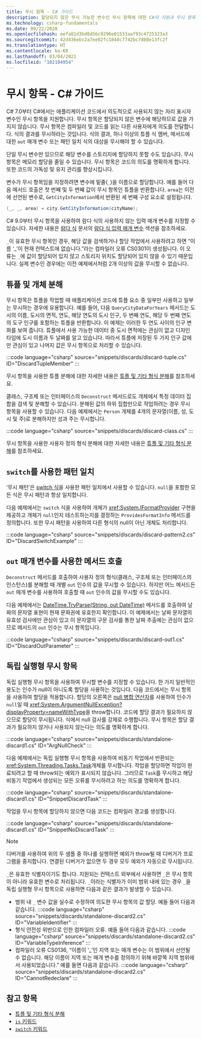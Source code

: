 ```yaml
---
title: 무시 항목 - C# 가이드
description: 할당되지 않은 무시 가능한 변수인 무시 항목에 대한 C#의 지원과 무시 항목을 사용할 수 있는 방법에 관해 설명합니다.
ms.technology: csharp-fundamentals
ms.date: 09/22/2020
ms.openlocfilehash: eefa81d3bd8d56c9296e01533aaf93c4725323a3
ms.sourcegitcommit: 42d436ebc2a7ee02fc1848c7742bc7d80e13fc2f
ms.translationtype: HT
ms.contentlocale: ko-KR
ms.lasthandoff: 03/04/2021
ms.locfileid: "102104954"
---
```

# <a name="discards---c-guide"></a>무시 항목 - C# 가이드

C# 7.0부터 C#에서는 애플리케이션 코드에서 의도적으로 사용되지 않는 자리 표시자 변수인 무시 항목을 지원합니다. 무시 항목은 할당되지 않은 변수에 해당하므로 값을 가지지 않습니다. 무시 항목은 컴파일러 및 코드를 읽는 다른 사용자에게 의도를 전달합니다. 식의 결과를 무시하라는 것입니다. 식의 결과, 하나 이상의 튜플 식 멤버, 메서드에 대한 `out` 매개 변수 또는 패턴 일치 식의 대상을 무시해야 할 수 있습니다.

단일 무시 변수만 있으므로 해당 변수를 스토리지에 할당하지 못할 수도 있습니다. 무시 항목은 메모리 할당을 줄일 수 있습니다. 무시 항목은 코드의 의도를 명확하게 합니다. 또한 코드의 가독성 및 유지 관리를 향상시킵니다.

변수가 무시 항목임을 지정하려면 변수에 밑줄(`_`)을 이름으로 할당합니다. 예를 들어 다음 메서드 호출은 첫 번째 및 두 번째 값이 무시 항목인 튜플을 반환합니다. `area`는 이전에 선언된 변수로, `GetCityInformation`에서 반환된 세 번째 구성 요소로 설정됩니다.

```csharp
(_, _, area) = city.GetCityInformation(cityName);
```

C# 9.0부터 무시 항목을 사용하여 람다 식의 사용하지 않는 입력 매개 변수를 지정할 수 있습니다. 자세한 내용은 [람다 식](language-reference/operators/lambda-expressions.md) 문서의 [람다 식 입력 매개 변수](language-reference/operators/lambda-expressions.md#input-parameters-of-a-lambda-expression) 섹션을 참조하세요.

`_`이 유효한 무시 항목인 경우, 해당 값을 검색하거나 할당 작업에서 사용하려고 하면 “이름 ‘\_’이 현재 컨텍스트에 없습니다.”라는 컴파일러 오류 CS0301이 생성됩니다. 이 오류는 `_`에 값이 할당되어 있지 않고 스토리지 위치도 할당되어 있지 않을 수 있기 때문입니다. 실제 변수인 경우에는 이전 예제에서처럼 2개 이상의 값을 무시할 수 없습니다.

## <a name="tuple-and-object-deconstruction"></a>튜플 및 개체 분해

무시 항목은 튜플을 작업할 때 애플리케이션 코드에 튜플 요소 중 일부만 사용하고 일부는 무시하는 경우에 유용합니다. 예를 들어, 다음 `QueryCityDataForYears` 메서드는 도시의 이름, 도시의 면적, 연도, 해당 연도의 도시 인구, 두 번째 연도, 해당 두 번째 연도의 도구 인구를 포함하는 튜플을 반환합니다. 이 예제는 이러한 두 연도 사이의 인구 변화를 보여 줍니다. 튜플에서 사용 가능한 데이터 중 도시 면적에는 관심이 없고 디자인 타임에 도시 이름과 두 날짜를 알고 있습니다. 따라서 튜플에 저장된 두 가지 인구 값에만 관심이 있고 나머지 값은 무시 항목으로 처리할 수 있습니다.  

:::code language="csharp" source="snippets/discards/discard-tuple.cs" ID="DiscardTupleMember" :::

무시 항목을 사용한 튜플 분해에 대한 자세한 내용은 [튜플 및 기타 형식 분해](deconstruct.md#deconstructing-tuple-elements-with-discards)를 참조하세요.

클래스, 구조체 또는 인터페이스의 `Deconstruct` 메서드로도 개체에서 특정 데이터 집합을 검색 및 분해할 수 있습니다. 분해된 값의 하위 집합만으로 작업하려는 경우 무시 항목을 사용할 수 있습니다. 다음 예제에서는 `Person` 개체를 4개의 문자열(이름, 성, 도시 및 주)로 분해하지만 성과 주는 무시합니다.

:::code language="csharp" source="snippets/discards/discard-class.cs" :::

무시 항목을 사용한 사용자 정의 형식 분해에 대한 자세한 내용은 [튜플 및 기타 형식 분해](deconstruct.md#deconstructing-a-user-defined-type-with-discards)를 참조하세요.

## <a name="pattern-matching-with-switch"></a>`switch`를 사용한 패턴 일치

‘무시 패턴’은 [switch 식](language-reference/operators/switch-expression.md)을 사용한 패턴 일치에서 사용할 수 있습니다. `null`을 포함한 모든 식은 무시 패턴과 항상 일치합니다.

다음 예제에서는 `switch` 식을 사용하여 개체가 <xref:System.IFormatProvider> 구현을 제공하고 개체가 `null`인지 테스트하는지를 결정하는 `ProvidesFormatInfo` 메서드를 정의합니다. 또한 무시 패턴을 사용하여 다른 형식의 null이 아닌 개체도 처리합니다.

:::code language="csharp" source="snippets/discards/discard-pattern2.cs" ID="DiscardSwitchExample" :::

## <a name="calls-to-methods-with-out-parameters"></a>`out` 매개 변수를 사용한 메서드 호출

`Deconstruct` 메서드를 호출하여 사용자 정의 형식(클래스, 구조체 또는 인터페이스의 인스턴스)를 분해할 때 개별 `out` 인수의 값을 무시할 수 있습니다. 하지만 어느 메서드든 `out` 매개 변수를 사용하여 호출할 때 `out` 인수의 값을 무시할 수도 있습니다.

다음 예제에서는 [DateTime.TryParse(String, out DateTime)](<xref:System.DateTime.TryParse(System.String,System.DateTime@)>) 메서드를 호출하여 날짜의 문자열 표현이 현재 문화권에 유효한지 확인합니다. 이 예제에서는 날짜 문자열의 유효성 검사에만 관심이 있고 이 문자열의 구문 검사를 통한 날짜 추출에는 관심이 없으므로 메서드의 `out` 인수는 무시 항목입니다.

:::code language="csharp" source="snippets/discards/discard-out1.cs" ID="DiscardOutParameter" :::

## <a name="a-standalone-discard"></a>독립 실행형 무시 항목

독립 실행형 무시 항목을 사용하여 무시할 변수를 지정할 수 있습니다. 한 가지 일반적인 용도는 인수가 null이 아니도록 할당을 사용하는 것입니다. 다음 코드에서는 무시 항목을 사용하여 할당을 적용합니다. 할당의 오른쪽은 [null 병합 연산자](language-reference/operators/null-coalescing-operator.md)를 사용하여 인수가 `null`일 때 <xref:System.ArgumentNullException?displayProperty=nameWithType>을 throw합니다. 코드에 할당 결과가 필요하지 않으므로 할당이 무시됩니다. 식에서 null 검사를 강제로 수행합니다. 무시 항목은 할당 결과가 필요하지 않거나 사용되지 않는다는 의도를 명확하게 합니다.

:::code language="csharp" source="snippets/discards/standalone-discard1.cs" ID="ArgNullCheck" :::

다음 예제에서는 독립 실행형 무시 항목을 사용하여 비동기 작업에서 반환되는 <xref:System.Threading.Tasks.Task>개체를 무시합니다. 작업을 할당하면 작업이 완료되려고 할 때 throw되는 예외가 표시되지 않습니다. 그러므로 `Task`를 무시하고 해당 비동기 작업에서 생성되는 모든 오류를 무시하려고 하는 의도를 명확하게 합니다.

:::code language="csharp" source="snippets/discards/standalone-discard1.cs" ID="SnippetDiscardTask" :::

작업을 무시 항목에 할당하지 않으면 다음 코드는 컴파일러 경고를 생성합니다.

:::code language="csharp" source="snippets/discards/standalone-discard1.cs" ID="SnippetNoDiscardTask" :::

> [!NOTE]
> 디버거를 사용하여 위의 두 샘플 중 하나를 실행하면 예외가 throw될 때 디버거가 프로그램을 중지합니다. 연결된 디버거가 없으면 두 경우 모두 예외가 자동으로 무시됩니다.

`_`은 유효한 식별자이기도 합니다. 지원되는 컨텍스트 외부에서 사용하면 `_`은 무시 항목이 아니라 유효한 변수로 처리됩니다. `_`이라는 식별자가 이미 범위 내에 있는 경우 `_`을 독립 실행형 무시 항목으로 사용하면 다음과 같은 결과가 발생할 수 있습니다.

- 범위 내 `_` 변수 값을 실수로 수정하여 의도한 무시 항목의 값 할당. 예들 들어 다음과 같습니다.
   :::code language="csharp" source="snippets/discards/standalone-discard2.cs" ID="VariableIdentifier" :::
- 형식 안전성 위반으로 인한 컴파일러 오류. 예들 들어 다음과 같습니다.
   :::code language="csharp" source="snippets/discards/standalone-discard2.cs" ID="VariableTypeInference" :::
- 컴파일러 오류 CS0136, “이름이 ‘\_’인 지역 또는 매개 변수는 이 범위에서 선언될 수 없습니다. 해당 이름이 지역 또는 매개 변수를 정의하기 위해 바깥쪽 지역 범위에서 사용되었습니다.” 예를 들면 다음과 같습니다.
   :::code language="csharp" source="snippets/discards/standalone-discard2.cs" ID="CannotRedeclare" :::

## <a name="see-also"></a>참고 항목

- [튜플 및 기타 형식 분해](deconstruct.md)
- [`is` 키워드](language-reference/keywords/is.md)
- [`switch` 키워드](language-reference/keywords/switch.md)

